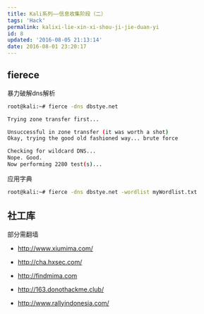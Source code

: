 ```yaml
---
title: Kali系列——信息收集阶段（二）
tags: 'Hack'
permalink: kalixi-lie-xin-xi-shou-ji-jie-duan-yi
id: 8
updated: '2016-08-05 21:13:14'
date: 2016-08-01 23:20:17
---
```

<!-- more --> 
## fierece
暴力破解dns解析
```bash
root@kali:~# fierce -dns dbstye.net

Trying zone transfer first...

Unsuccessful in zone transfer (it was worth a shot)
Okay, trying the good old fashioned way... brute force

Checking for wildcard DNS...
Nope. Good.
Now performing 2280 test(s)...
```
应用字典

```bash
root@kali:~# fierce -dns dbstye.net -wordlist myWordlist.txt
```

## 社工库
部分需翻墙

* http://www.xiumima.com/

* http://cha.hxsec.com/

* http://findmima.com

* http://163.donothackme.club/

* http://www.rallyindonesia.com/
